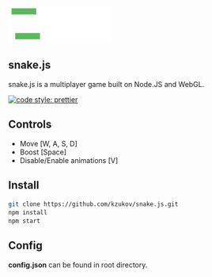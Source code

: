 ![snake.js](./assets/snake.gif)

## snake.js
snake.js is a multiplayer game built on Node.JS and WebGL.

[![code style: prettier](https://img.shields.io/badge/code_style-prettier-ff69b4.svg?style=flat-square)](https://github.com/prettier/prettier)

## Controls

- Move [W, A, S, D]
- Boost [Space]
- Disable/Enable animations [V]

## Install
```sh
git clone https://github.com/kzukov/snake.js.git
npm install
npm start
```

## Config

**config.json** can be found in root directory.